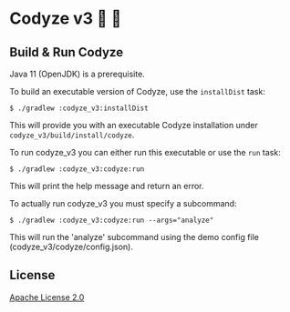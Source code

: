 # Codyze v3 :mag_right: :rocket: 

## Build & Run Codyze
Java 11 (OpenJDK) is a prerequisite.

To build an executable version of Codyze, use the `installDist` task:

```shell
$ ./gradlew :codyze_v3:installDist
```
This will provide you with an executable Codyze installation under `codyze_v3/build/install/codyze`.

To run codyze_v3 you can either run this executable or use the `run` task:
```shell
$ ./gradlew :codyze_v3:codyze:run
```
This will print the help message and return an error.

To actually run codyze_v3 you must specify a subcommand:
```shell
$ ./gradlew :codyze_v3:codyze:run --args="analyze"
```
This will run the 'analyze' subcommand using the demo config file (codyze_v3/codyze/config.json).

## License

[Apache License 2.0](https://github.com/Fraunhofer-AISEC/codyze/blob/master/LICENSE)
